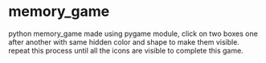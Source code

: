 # memory_game
python memory_game made using pygame module, click on two boxes one after another with same hidden color and shape to make them visible.
repeat this process until all the icons are visible to complete this game. 
